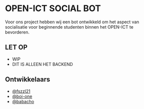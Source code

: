 
# OPEN-ICT SOCIAL BOT


Voor ons project hebben wij een bot ontwikkeld om het aspect van socialisatie voor beginnende studenten binnen het OPEN-ICT te bevorderen.

## LET OP 
- WIP 
- DIT IS ALLEEN HET BACKEND
## Ontwikkelaars

- [@fszzl21](https://www.github.com/fszzl21)
- [@boi-one](https://github.com/boi-one)
- [@babacho](https://github.com/babacho)
